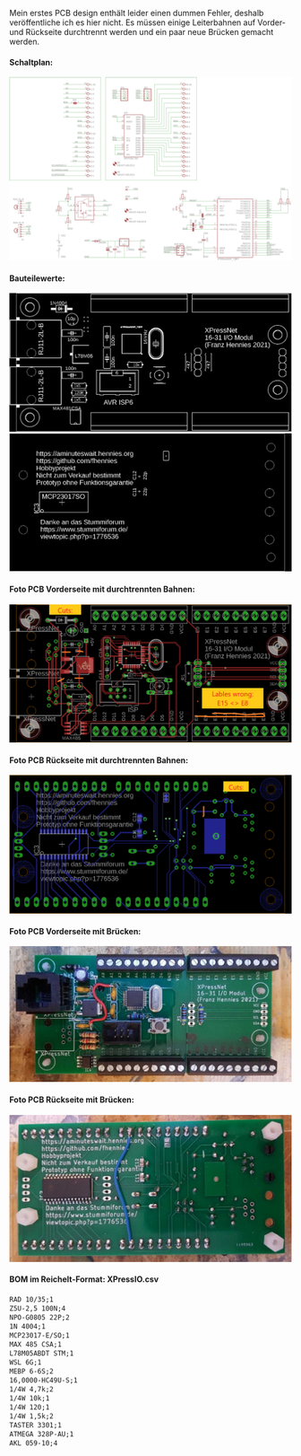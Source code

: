 Mein erstes PCB design enthält leider einen dummen Fehler, deshalb veröffentliche ich es hier nicht. 
Es müssen einige Leiterbahnen auf Vorder- und Rückseite durchtrennt werden und ein paar neue Brücken gemacht werden. 

#### Schaltplan:                                      
![schematic.png](schematic.png)

#### Bauteilewerte:
![value_top.png](value_top.png)                                    
![value_bottom.png](value_bottom.png)                                                 

#### Foto PCB Vorderseite mit durchtrennten Bahnen:   
![PCB_cuts_top.png](PCB_cuts_top.png)

#### Foto PCB Rückseite mit durchtrennten Bahnen:     
![PCB_cuts_bottom.png](PCB_cuts_bottom.png)

#### Foto PCB Vorderseite mit Brücken:                
![PCB_bridge_top.jpg](PCB_bridge_top.jpg)

#### Foto PCB Rückseite mit Brücken:                  
![PCB_bridge_bottom.jpg](PCB_bridge_bottom.jpg)

#### BOM im Reichelt-Format: XPressIO.csv

    RAD 10/35;1
    Z5U-2,5 100N;4
    NPO-G0805 22P;2
    1N 4004;1
    MCP23017-E/SO;1
    MAX 485 CSA;1
    L78M05ABDT STM;1
    WSL 6G;1
    MEBP 6-6S;2
    16,0000-HC49U-S;1
    1/4W 4,7k;2
    1/4W 10k;1
    1/4W 120;1
    1/4W 1,5k;2
    TASTER 3301;1
    ATMEGA 328P-AU;1
    AKL 059-10;4
